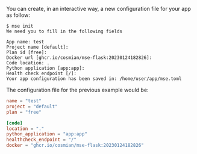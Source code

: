 You can create, in an interactive way, a new configuration file for your app as follow:

```console
$ mse init
We need you to fill in the following fields

App name: test
Project name [default]: 
Plan id [free]: 
Docker url [ghcr.io/cosmian/mse-flask:20230124182826]: 
Code location: .
Python application [app:app]: 
Health check endpoint [/]: 
Your app configuration has been saved in: /home/user/app/mse.toml
```

The configuration file for the previous example would be:

```toml
name = "test"
project = "default"
plan = "free"

[code]
location = "."
python_application = "app:app"
healthcheck_endpoint = "/"
docker = "ghcr.io/cosmian/mse-flask:20230124182826"
```